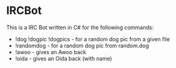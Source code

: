 # IRCBot
This is a IRC Bot written in C# for the following commands:

 - !dog !dogpic !dogpics - for a random dog pic from a given file
 - !randomdog - for a random dog pic from random.dog
 - !awoo - gives an Awoo back
 - !oida - gives an Oida back (with name)
